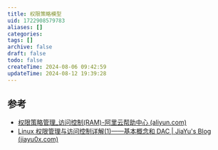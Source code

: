 ```yaml
---
title: 权限策略模型
uid: 1722908579783
aliases: []
categories: 
tags: []
archive: false
draft: false
todo: false
createTime: 2024-08-06 09:42:59
updateTime: 2024-08-12 19:39:28
---
```


## 参考

- [权限策略管理_访问控制(RAM)-阿里云帮助中心 (aliyun.com)](https://help.aliyun.com/zh/ram/user-guide/policy-management/?spm=a2c4g.11186623.0.0.41f12049qq1pGv)
- [Linux 权限管理与访问控制详解(1)——基本概念和 DAC | JiaYu's Blog (jiayu0x.com)](https://jiayu0x.com/2014/12/23/Linux-authority-and-access-control/)
